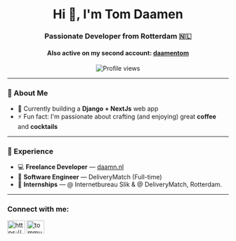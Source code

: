 <h1 align="center">Hi 👋, I'm Tom Daamen</h1>
<h3 align="center">Passionate Developer from Rotterdam 🇳🇱</h3>
<h4 align="center">Also active on my second account: <a href="https://github.com/daamentom">daamentom</a></h4>

<p align="center">
  <img src="https://komarev.com/ghpvc/?username=tomdamo&label=Profile%20views&color=0e75b6&style=flat" alt="Profile views" />
</p>

---

### 🚀 About Me

- 🔭 Currently building a **Django + NextJs** web app    
- ⚡ Fun fact: I'm passionate about crafting (and enjoying) great **coffee** and **cocktails**

---

### 💼 Experience

- 💻 **Freelance Developer** — [daamn.nl](https://daamn.nl)  
- 🧠 **Software Engineer** — DeliveryMatch (Full-time)  
- 🔧 **Internships** — @ Internetbureau Slik & @ DeliveryMatch, Rotterdam. 

---

<h3 align="left">Connect with me:</h3>
<p align="left">
<a href="https://linkedin.com/in/https://www.linkedin.com/in/tom-d-6a2410176/" target="blank"><img align="center" src="https://raw.githubusercontent.com/rahuldkjain/github-profile-readme-generator/master/src/images/icons/Social/linked-in-alt.svg" alt="https://www.linkedin.com/in/tom-d-6a2410176/" height="30" width="40" /></a>
<a href="https://instagram.com/tommurda" target="blank"><img align="center" src="https://raw.githubusercontent.com/rahuldkjain/github-profile-readme-generator/master/src/images/icons/Social/instagram.svg" alt="tommurda" height="30" width="40" /></a>
</p>

